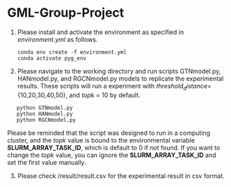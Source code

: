 # GML-Group-Project
1. Please install and activate the environment as specified in _environment.yml_ as follows.
   ```
   conda env create -f environment.yml
   conda activate pyg_env
   ```
2. Please navigate to the working directory and run scripts GTNmodel.py, HANmodel.py, and RGCNmodel.py models to replicate the experimental results. These scripts will run a experiment with $threshold_distance =$ {10,20,30,40,50}, and $topk$ = 10 by default. 
```
   python GTNmodel.py
   python HANmodel.py
   python RGCNmodel.py
```
Please be reminded that the script was designed to run in a computing cluster, and the $topk$ value is bound to the environmental variable **SLURM_ARRAY_TASK_ID**, which is default to 0 if not found. If you want to change the $topk$ value, you can ignore the **SLURM_ARRAY_TASK_ID** and set the first value manually.

3. Please check /result/result.csv for the experimental result in csv format.

